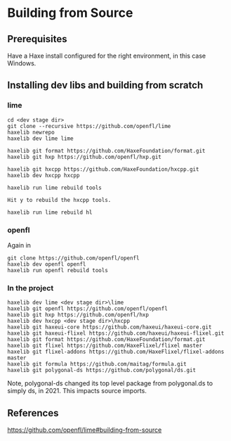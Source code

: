 # Building from Source

## Prerequisites

Have a Haxe install configured for the right environment, in this case Windows.

## Installing dev libs and building from scratch

### lime
```
cd <dev stage dir>
git clone --recursive https://github.com/openfl/lime
haxelib newrepo
haxelib dev lime lime

haxelib git format https://github.com/HaxeFoundation/format.git
haxelib git hxp https://github.com/openfl/hxp.git

haxelib git hxcpp https://github.com/HaxeFoundation/hxcpp.git
haxelib dev hxcpp hxcpp

haxelib run lime rebuild tools

Hit y to rebuild the hxcpp tools.

haxelib run lime rebuild hl

```

### openfl

Again in <dev stage dir>
```
git clone https://github.com/openfl/openfl
haxelib dev openfl openfl
haxelib run openfl rebuild tools
```

### In the project

```
haxelib dev lime <dev stage dir>\lime
haxelib git openfl https://github.com/openfl/openfl
haxelib git hxp https://github.com/openfl/hxp
haxelib dev hxcpp <dev stage dir>\hxcpp
haxelib git haxeui-core https://github.com/haxeui/haxeui-core.git
haxelib git haxeui-flixel https://github.com/haxeui/haxeui-flixel.git
haxelib git format https://github.com/HaxeFoundation/format.git
haxelib git flixel https://github.com/HaxeFlixel/flixel master
haxelib git flixel-addons https://github.com/HaxeFlixel/flixel-addons master
haxelib git formula https://github.com/maitag/formula.git
haxelib git polygonal-ds https://github.com/polygonal/ds.git
```

Note, polygonal-ds changed its top level package from polygonal.ds to simply ds, in 2021. This impacts source imports.

## References

https://github.com/openfl/lime#building-from-source
